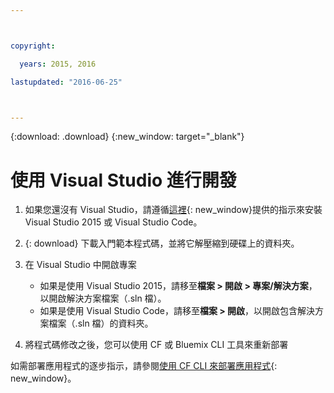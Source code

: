 ```yaml
---



copyright:

  years: 2015, 2016

lastupdated: "2016-06-25"



---
```


{:download: .download}
{:new_window: target="_blank"}

# 使用 Visual Studio 進行開發

  1. 如果您還沒有 Visual Studio，請遵循[這裡](https://msdn.microsoft.com/en-us/library/e2h7fzkw.aspx){: new_window}提供的指示來安裝 Visual Studio 2015 或 Visual Studio Code。

  1. {: download} 下載入門範本程式碼，並將它解壓縮到硬碟上的資料夾。

  1. 在 Visual Studio 中開啟專案

      + 如果是使用 Visual Studio 2015，請移至**檔案 > 開啟 > 專案/解決方案**，以開啟解決方案檔案（.sln 檔）。
      + 如果是使用 Visual Studio Code，請移至**檔案 > 開啟**，以開啟包含解決方案檔案（.sln 檔）的資料夾。

  1. 將程式碼修改之後，您可以使用 CF 或 Bluemix CLI 工具來重新部署

如需部署應用程式的逐步指示，請參閱[使用 CF CLI 來部署應用程式](./install_cli.html){: new_window}。
